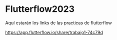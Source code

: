 # Flutterflow2023
Aquí estarán los links de las practicas de flutterflow

https://app.flutterflow.io/share/trabajo1-74c79d

